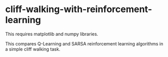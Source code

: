 # cliff-walking-with-reinforcement-learning

This requires matplotlib and numpy libraries.

This compares Q-Learning and SARSA reinforcement learning algorithms in a simple cliff walking task.
